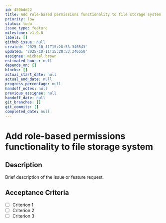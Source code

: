 ```yaml
---
id: 450bdd22
title: Add role-based permissions functionality to file storage system
priority: low
status: todo
issue_type: feature
milestone: v1.9.0
labels: []
github_issue: null
created: '2025-10-11T15:28:53.346543'
updated: '2025-10-11T15:28:53.346550'
assignee: michael.brown
estimated_hours: null
depends_on: []
blocks: []
actual_start_date: null
actual_end_date: null
progress_percentage: null
handoff_notes: null
previous_assignee: null
handoff_date: null
git_branches: []
git_commits: []
completed_date: null
---
```


# Add role-based permissions functionality to file storage system

## Description

Brief description of the issue or feature request.

## Acceptance Criteria

- [ ] Criterion 1
- [ ] Criterion 2
- [ ] Criterion 3
